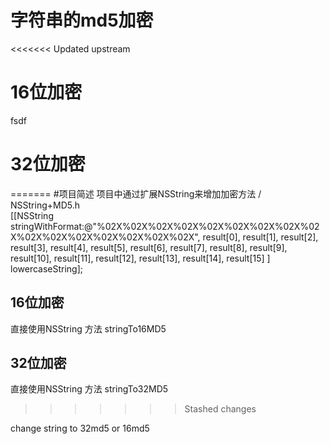字符串的md5加密
====
<<<<<<< Updated upstream
# 16位加密
fsdf
# 32位加密
=======
#项目简述
项目中通过扩展NSString来增加加密方法 /<br>
NSString+MD5.h <br>
[[NSString stringWithFormat:@"%02X%02X%02X%02X%02X%02X%02X%02X%02X%02X%02X%02X%02X%02X%02X%02X",
result[0], result[1], result[2], result[3],
result[4], result[5], result[6], result[7],
result[8], result[9], result[10], result[11],
result[12], result[13], result[14], result[15]
] lowercaseString];
## 16位加密
直接使用NSString 方法 stringTo16MD5
## 32位加密
直接使用NSString 方法 stringTo32MD5
>>>>>>> Stashed changes

change string to 32md5 or 16md5
